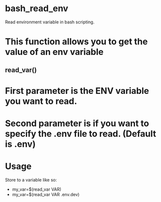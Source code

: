 # bash_read_env
Read environment variable in bash scripting.


# This function allows you to get the value of an env variable
## read_var()

# First parameter is the ENV variable you want to read.
# Second parameter is if you want to specify the .env file to read. (Default is .env)

# Usage
Store to a variable like so:
* my_var=$(read_var VAR)
* my_var=$(read_var VAR .env.dev)